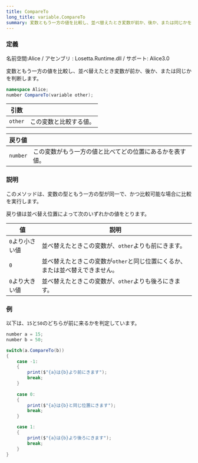 ```yaml
---
title: CompareTo
long_title: variable.CompareTo
summary: 変数ともう一方の値を比較し、並べ替えたとき変数が前か、後か、または同じかを判断します。
---
```

### 定義
名前空間:Alice / アセンブリ : Losetta.Runtime.dll / サポート: Alice3.0

変数ともう一方の値を比較し、並べ替えたとき変数が前か、後か、または同じかを判断します。

```cs title="AliceScript"
namespace Alice;
number CompareTo(variable other);
```

|引数| |
|-|-|
|`other`| この変数と比較する値。|

|戻り値| |
|---|---|
|`number`|この変数がもう一方の値と比べてどの位置にあるかを表す値。|

### 説明
このメソッドは、変数の型ともう一方の型が同一で、かつ比較可能な場合に比較を実行します。

戻り値は並べ替え位置によって次のいずれかの値をとります。

|値|説明|
|---|---|
|`0`より小さい値|並べ替えたときこの変数が、`other`よりも前にきます。|
|`0`|並べ替えたときこの変数が`other`と同じ位置にくるか、または並べ替えできません。|
|`0`より大きい値|並べ替えたときこの変数が、`other`よりも後ろにきます。|
### 例
以下は、`15`と`50`のどちらが前に来るかを判定しています。

```cs title="AliceScript"
number a = 15;
number b = 50;

switch(a.CompareTo(b))
{
    case -1:
    {
        print($"{a}は{b}より前にきます");
        break;
    }
    
    case 0:
    {
        print($"{a}は{b}と同じ位置にきます");
        break;
    }

    case 1:
    {
        print($"{a}は{b}より後ろにきます");
        break;
    }
}
```
